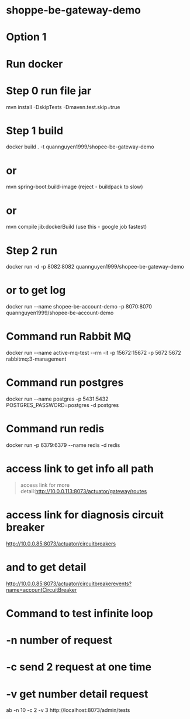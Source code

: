 # shoppe-be-gateway-demo

# Option 1
# Run docker
# Step 0 run file jar
mvn install -DskipTests -Dmaven.test.skip=true

# Step 1 build
docker build . -t quannguyen1999/shopee-be-gateway-demo
# or
mvn spring-boot:build-image (reject - buildpack to slow)
# or
mvn compile jib:dockerBuild (use this - google job fastest)

# Step 2 run
docker run -d -p 8082:8082 quannguyen1999/shopee-be-gateway-demo
# or to get log
docker run --name shopee-be-account-demo -p 8070:8070 quannguyen1999/shopee-be-account-demo


# Command run Rabbit MQ
docker run --name active-mq-test --rm -it -p 15672:15672 -p 5672:5672 rabbitmq:3-management

# Command run postgres
docker run --name postgres -p 5431:5432 POSTGRES_PASSWORD=postgres -d postgres

# Command run redis 
docker run -p 6379:6379 --name redis -d redis

# access link to get info all path 
>access link for more detail:http://10.0.0.113:8073/actuator/gateway/routes

# access link for diagnosis circuit breaker
http://10.0.0.85:8073/actuator/circuitbreakers
# and to get detail 
http://10.0.0.85:8073/actuator/circuitbreakerevents?name=accountCircuitBreaker

# Command to test infinite loop
# -n number of request 
# -c send 2 request at one time 
# -v get number detail request
ab -n 10 -c 2 -v 3 http://localhost:8073/admin/tests
